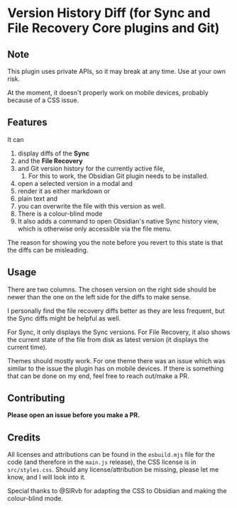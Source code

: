 # Version History Diff (for Sync and File Recovery Core plugins and Git)

## Note

This plugin uses private APIs, so it may break at any time. Use at your own risk.

At the moment, it doesn't properly work on mobile devices, probably because of a CSS issue.

## Features

It can 

1. display diffs of the **Sync** 
2. and the **File Recovery** 
3. and Git version history for the currently active file, 
   1. For this to work, the Obsidian Git plugin needs to be installed.
4. open a selected version in a modal and 
5. render it as either markdown or 
6. plain text and 
7. you can overwrite the file with this version as well. 
8. There is a colour-blind mode
9. It also adds a command to open Obsidian's native Sync history view, which is otherwise only accessible via the file menu.

The reason for showing you the note before you revert to this state is that the diffs can be misleading.

## Usage

There are two columns. The chosen version on the right side should be newer than the one on the left side for the diffs to make sense.

I personally find the file recovery diffs better as they are less frequent, but the Sync diffs might be helpful as well.

For Sync, it only displays the Sync versions. For File Recovery, it also shows the current state of the file from disk as latest version (it displays the current time).

Themes should mostly work. For one theme there was an issue which was similar to the issue the plugin has on mobile devices.
If there is something that can be done on my end, feel free to reach out/make a PR.

## Contributing

**Please open an issue before you make a PR.**

## Credits

All licenses and attributions can be found in the `esbuild.mjs` file for the code (and therefore in the `main.js` release), the CSS license is in `src/styles.css`. Should any license/attribution be missing, please let me know, and I will look into it.


Special thanks to @SlRvb for adapting the CSS to Obsidian and making the colour-blind mode.
